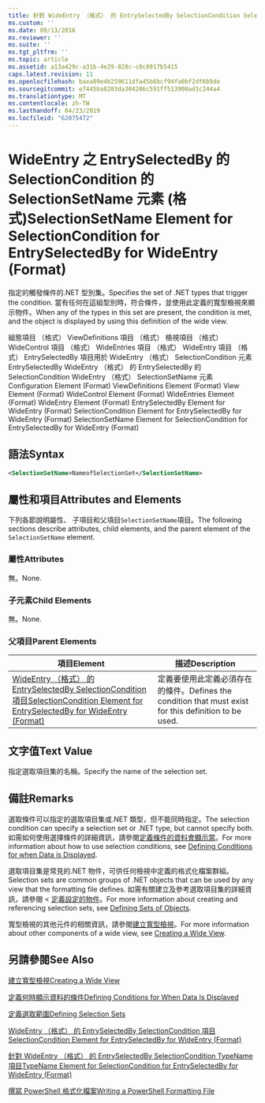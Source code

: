 ```yaml
---
title: 針對 WideEntry （格式） 的 EntrySelectedBy SelectionCondition SelectionSetName 項目 |Microsoft Docs
ms.custom: ''
ms.date: 09/13/2016
ms.reviewer: ''
ms.suite: ''
ms.tgt_pltfrm: ''
ms.topic: article
ms.assetid: a13a429c-a31b-4e29-828c-c0c0917b5415
caps.latest.revision: 11
ms.openlocfilehash: baea89e4b259611dfa45b6bcf94fa0bf2df6b9de
ms.sourcegitcommit: e7445ba8203da304286c591ff513900ad1c244a4
ms.translationtype: MT
ms.contentlocale: zh-TW
ms.lasthandoff: 04/23/2019
ms.locfileid: "62075472"
---
```

# <a name="selectionsetname-element-for-selectioncondition-for-entryselectedby-for-wideentry-format"></a><span data-ttu-id="7583e-102">WideEntry 之 EntrySelectedBy 的 SelectionCondition 的 SelectionSetName 元素 (格式)</span><span class="sxs-lookup"><span data-stu-id="7583e-102">SelectionSetName Element for SelectionCondition for EntrySelectedBy for WideEntry (Format)</span></span>

<span data-ttu-id="7583e-103">指定的觸發條件的.NET 型別集。</span><span class="sxs-lookup"><span data-stu-id="7583e-103">Specifies the set of .NET types that trigger the condition.</span></span> <span data-ttu-id="7583e-104">當有任何在這組型別時，符合條件，並使用此定義的寬型檢視來顯示物件。</span><span class="sxs-lookup"><span data-stu-id="7583e-104">When any of the types in this set are present, the condition is met, and the object is displayed by using this definition of the wide view.</span></span>

<span data-ttu-id="7583e-105">組態項目 （格式） ViewDefinitions 項目 （格式） 檢視項目 （格式） WideControl 項目 （格式） WideEntries 項目 （格式） WideEntry 項目 （格式） EntrySelectedBy 項目用於 WideEntry （格式） SelectionCondition 元素EntrySelectedBy WideEntry （格式） 的 EntrySelectedBy 的 SelectionCondition WideEntry （格式） SelectionSetName 元素</span><span class="sxs-lookup"><span data-stu-id="7583e-105">Configuration Element (Format) ViewDefinitions Element (Format) View Element (Format) WideControl Element (Format) WideEntries Element (Format) WideEntry Element (Format) EntrySelectedBy Element for WideEntry (Format) SelectionCondition Element for EntrySelectedBy for WideEntry (Format) SelectionSetName Element for SelectionCondition for EntrySelectedBy for WideEntry (Format)</span></span>

## <a name="syntax"></a><span data-ttu-id="7583e-106">語法</span><span class="sxs-lookup"><span data-stu-id="7583e-106">Syntax</span></span>

```xml
<SelectionSetName>NameofSelectionSet</SelectionSetName>
```

## <a name="attributes-and-elements"></a><span data-ttu-id="7583e-107">屬性和項目</span><span class="sxs-lookup"><span data-stu-id="7583e-107">Attributes and Elements</span></span>

<span data-ttu-id="7583e-108">下列各節說明屬性、 子項目和父項目`SelectionSetName`項目。</span><span class="sxs-lookup"><span data-stu-id="7583e-108">The following sections describe attributes, child elements, and the parent element of the `SelectionSetName` element.</span></span>

### <a name="attributes"></a><span data-ttu-id="7583e-109">屬性</span><span class="sxs-lookup"><span data-stu-id="7583e-109">Attributes</span></span>

<span data-ttu-id="7583e-110">無。</span><span class="sxs-lookup"><span data-stu-id="7583e-110">None.</span></span>

### <a name="child-elements"></a><span data-ttu-id="7583e-111">子元素</span><span class="sxs-lookup"><span data-stu-id="7583e-111">Child Elements</span></span>

<span data-ttu-id="7583e-112">無。</span><span class="sxs-lookup"><span data-stu-id="7583e-112">None.</span></span>

### <a name="parent-elements"></a><span data-ttu-id="7583e-113">父項目</span><span class="sxs-lookup"><span data-stu-id="7583e-113">Parent Elements</span></span>

|<span data-ttu-id="7583e-114">項目</span><span class="sxs-lookup"><span data-stu-id="7583e-114">Element</span></span>|<span data-ttu-id="7583e-115">描述</span><span class="sxs-lookup"><span data-stu-id="7583e-115">Description</span></span>|
|-------------|-----------------|
|[<span data-ttu-id="7583e-116">WideEntry （格式） 的 EntrySelectedBy SelectionCondition 項目</span><span class="sxs-lookup"><span data-stu-id="7583e-116">SelectionCondition Element for EntrySelectedBy for WideEntry (Format)</span></span>](./selectioncondition-element-for-entryselectedby-for-widecontrol-format.md)|<span data-ttu-id="7583e-117">定義要使用此定義必須存在的條件。</span><span class="sxs-lookup"><span data-stu-id="7583e-117">Defines the condition that must exist for this definition to be used.</span></span>|

## <a name="text-value"></a><span data-ttu-id="7583e-118">文字值</span><span class="sxs-lookup"><span data-stu-id="7583e-118">Text Value</span></span>

<span data-ttu-id="7583e-119">指定選取項目集的名稱。</span><span class="sxs-lookup"><span data-stu-id="7583e-119">Specify the name of the selection set.</span></span>

## <a name="remarks"></a><span data-ttu-id="7583e-120">備註</span><span class="sxs-lookup"><span data-stu-id="7583e-120">Remarks</span></span>

<span data-ttu-id="7583e-121">選取條件可以指定的選取項目集或.NET 類型，但不能同時指定。</span><span class="sxs-lookup"><span data-stu-id="7583e-121">The selection condition can specify a selection set or .NET type, but cannot specify both.</span></span> <span data-ttu-id="7583e-122">如需如何使用選擇條件的詳細資訊，請參閱[定義條件的資料會顯示當](./defining-conditions-for-displaying-data.md)。</span><span class="sxs-lookup"><span data-stu-id="7583e-122">For more information about how to use selection conditions, see [Defining Conditions for when Data is Displayed](./defining-conditions-for-displaying-data.md).</span></span>

<span data-ttu-id="7583e-123">選取項目集是常見的.NET 物件，可供任何檢視中定義的格式化檔案群組。</span><span class="sxs-lookup"><span data-stu-id="7583e-123">Selection sets are common groups of .NET objects that can be used by any view that the formatting file defines.</span></span> <span data-ttu-id="7583e-124">如需有關建立及參考選取項目集的詳細資訊，請參閱 <<c0> [ 定義設定的物件](./defining-selection-sets.md)。</span><span class="sxs-lookup"><span data-stu-id="7583e-124">For more information about creating and referencing selection sets, see [Defining Sets of Objects](./defining-selection-sets.md).</span></span>

<span data-ttu-id="7583e-125">寬型檢視的其他元件的相關資訊，請參閱[建立寬型檢視](./creating-a-wide-view.md)。</span><span class="sxs-lookup"><span data-stu-id="7583e-125">For more information about other components of a wide view, see [Creating a Wide View](./creating-a-wide-view.md).</span></span>

## <a name="see-also"></a><span data-ttu-id="7583e-126">另請參閱</span><span class="sxs-lookup"><span data-stu-id="7583e-126">See Also</span></span>

[<span data-ttu-id="7583e-127">建立寬型檢視</span><span class="sxs-lookup"><span data-stu-id="7583e-127">Creating a Wide View</span></span>](./creating-a-wide-view.md)

[<span data-ttu-id="7583e-128">定義何時顯示資料的條件</span><span class="sxs-lookup"><span data-stu-id="7583e-128">Defining Conditions for When Data Is Displayed</span></span>](./defining-conditions-for-displaying-data.md)

[<span data-ttu-id="7583e-129">定義選取範圍</span><span class="sxs-lookup"><span data-stu-id="7583e-129">Defining Selection Sets</span></span>](./defining-selection-sets.md)

[<span data-ttu-id="7583e-130">WideEntry （格式） 的 EntrySelectedBy SelectionCondition 項目</span><span class="sxs-lookup"><span data-stu-id="7583e-130">SelectionCondition Element for EntrySelectedBy for WideEntry (Format)</span></span>](./selectioncondition-element-for-entryselectedby-for-widecontrol-format.md)

[<span data-ttu-id="7583e-131">針對 WideEntry （格式） 的 EntrySelectedBy SelectionCondition TypeName 項目</span><span class="sxs-lookup"><span data-stu-id="7583e-131">TypeName Element for SelectionCondition for EntrySelectedBy for WideEntry (Format)</span></span>](./typename-element-for-selectioncondition-for-entryselectedby-for-widecontrol-format.md)

[<span data-ttu-id="7583e-132">撰寫 PowerShell 格式化檔案</span><span class="sxs-lookup"><span data-stu-id="7583e-132">Writing a PowerShell Formatting File</span></span>](./writing-a-powershell-formatting-file.md)
